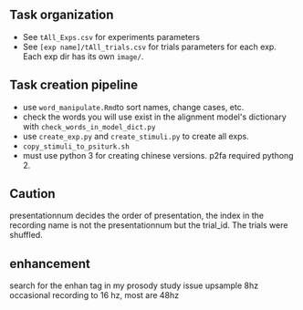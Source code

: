 ## Task organization
+ See `tAll_Exps.csv` for experiments parameters
+ See `[exp name]/tAll_trials.csv` for trials parameters for each exp. Each exp dir has its own `image/`.

## Task creation pipeline
+ use `word_manipulate.Rmd`to sort names, change cases, etc.
+ check the words you will use exist in the alignment model's dictionary with `check_words_in_model_dict.py`
+ use `create_exp.py` and `create_stimuli.py` to create all exps. 
+ `copy_stimuli_to_psiturk.sh`
+ must use python 3 for creating chinese versions. p2fa required pythong 2. 





## Caution
presentationnum decides the order of presentation, the index in the recording name is not the presentationnum but the trial_id. The trials were shuffled. 

## enhancement
search for the enhan tag in my prosody study issue
upsample 8hz occasional recording to 16 hz, most are 48hz


